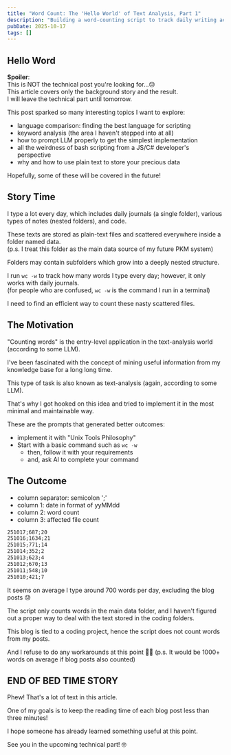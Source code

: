 ```yaml
---
title: "Word Count: The 'Hello World' of Text Analysis, Part 1"
description: "Building a word-counting script to track daily writing across scattered plain-text files. The background story and what I learned along the way."
pubDate: 2025-10-17
tags: []
---
```


## Hello Word

**Spoiler**:  
This is NOT the technical post you're looking for...😓  
This article covers only the background story and the result.  
I will leave the technical part until tomorrow.

This post sparked so many interesting topics I want to explore:

- language comparison: finding the best language for scripting
- keyword analysis (the area I haven't stepped into at all)
- how to prompt LLM properly to get the simplest implementation
- all the weirdness of bash scripting from a JS/C# developer's perspective
- why and how to use plain text to store your precious data

Hopefully, some of these will be covered in the future!

## Story Time

I type a lot every day, which includes daily journals (a single folder), various types of notes (nested folders), and code.

These texts are stored as plain-text files and scattered everywhere inside a folder named data.  
(p.s. I treat this folder as the main data source of my future PKM system)

Folders may contain subfolders which grow into a deeply nested structure.

I run `wc -w` to track how many words I type every day; however, it only works with daily journals.  
(for people who are confused, `wc -w` is the command I run in a terminal)

I need to find an efficient way to count these nasty scattered files.

## The Motivation

"Counting words" is the entry-level application in the text-analysis world (according to some LLM).

I've been fascinated with the concept of mining useful information from my knowledge base for a long long time.

This type of task is also known as text-analysis (again, according to some LLM).

That's why I got hooked on this idea and tried to implement it in the most minimal and maintainable way.

These are the prompts that generated better outcomes:

- implement it with "Unix Tools Philosophy"
- Start with a basic command such as `wc -w`
  - then, follow it with your requirements
  - and, ask AI to complete your command

## The Outcome

- column separator: semicolon ';'
- column 1: date in format of yyMMdd
- column 2: word count
- column 3: affected file count

```txt
251017;687;20
251016;1634;21
251015;771;14
251014;352;2
251013;623;4
251012;670;13
251011;548;10
251010;421;7
```

It seems on average I type around 700 words per day, excluding the blog posts 😓

The script only counts words in the main data folder, and I haven't figured out a proper way
to deal with the text stored in the coding folders.

This blog is tied to a coding project, hence the script does not count words from my posts.

And I refuse to do any workarounds at this point 🤣🤣
(p.s. It would be 1000+ words on average if blog posts also counted)

## **END OF BED TIME STORY**

Phew! That's a lot of text in this article.

One of my goals is to keep the reading time of each blog post less than three minutes!

I hope someone has already learned something useful at this point.

See you in the upcoming technical part! 🤓
